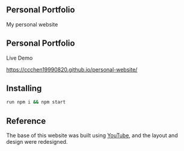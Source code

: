 ## Personal Portfolio

My personal website

## Personal Portfolio
Live Demo

https://ccchen19990820.github.io/personal-website/ 

## Installing
```bash
run npm i && npm start
```

## Reference
The base of this website was built using [YouTube](https://youtu.be/OPaLnMw2i_0), and the layout and design were redesigned.
